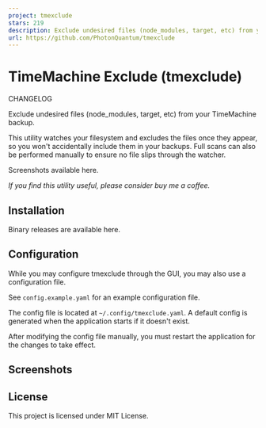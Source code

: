 ```yaml
---
project: tmexclude
stars: 219
description: Exclude undesired files (node_modules, target, etc) from your TimeMachine backup.
url: https://github.com/PhotonQuantum/tmexclude
---
```


TimeMachine Exclude (tmexclude)
===============================

CHANGELOG

Exclude undesired files (node\_modules, target, etc) from your TimeMachine backup.

This utility watches your filesystem and excludes the files once they appear, so you won't accidentally include them in your backups. Full scans can also be performed manually to ensure no file slips through the watcher.

Screenshots available here.

_If you find this utility useful, please consider buy me a coffee._

Installation
------------

Binary releases are available here.

Configuration
-------------

While you may configure tmexclude through the GUI, you may also use a configuration file.

See `config.example.yaml` for an example configuration file.

The config file is located at `~/.config/tmexclude.yaml`. A default config is generated when the application starts if it doesn't exist.

After modifying the config file manually, you must restart the application for the changes to take effect.

Screenshots
-----------

License
-------

This project is licensed under MIT License.
